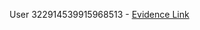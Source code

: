 User 322914539915968513 - [Evidence Link](https://raw.githubusercontent.com/NomadsReach/GlobalBanList/main/Evidence%20Dump/Images/User%20322914539915968513.png)
